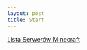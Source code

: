 ```yaml
---
layout: post
title: Start
---
```


<a id="logo" class="logo-img" href="http://meee.pl" title="Meee">Lista Serwerów Minecraft</a>
